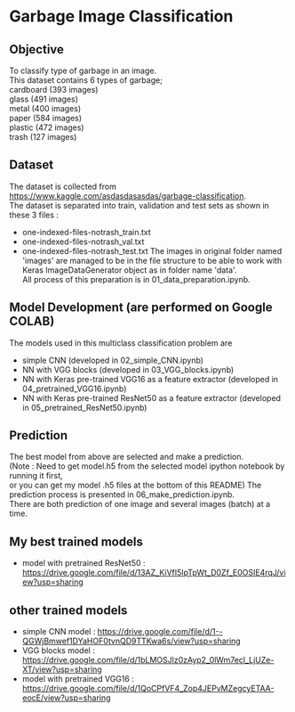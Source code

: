 # Garbage Image Classification

## Objective
To classify type of garbage in an image.  
This dataset contains 6 types of garbage;  
   cardboard (393 images)  
   glass (491 images)  
   metal (400 images)  
   paper (584 images)  
   plastic (472 images)  
   trash (127 images)  

## Dataset 
The dataset is collected from https://www.kaggle.com/asdasdasasdas/garbage-classification.  
The dataset is separated into train, validation and test sets as shown in these 3 files :
- one-indexed-files-notrash_train.txt
- one-indexed-files-notrash_val.txt
- one-indexed-files-notrash_test.txt
The images in original folder named 'images' are managed to be in the file structure to be able to work with Keras ImageDataGenerator object as in folder name 'data'.  
All process of this preparation is in 01_data_preparation.ipynb.

## Model Development (are performed on Google COLAB)
The models used in this multiclass classification problem are  
- simple CNN (developed in 02_simple_CNN.ipynb)
- NN with VGG blocks (developed in 03_VGG_blocks.ipynb)
- NN with Keras pre-trained VGG16 as a feature extractor (developed in 04_pretrained_VGG16.ipynb)
- NN with Keras pre-trained ResNet50 as a feature extractor (developed in 05_pretrained_ResNet50.ipynb)

## Prediction
The best model from above are selected and make a prediction.  
(Note : Need to get model.h5 from the selected model ipython notebook by running it first,  
or you can get my model .h5 files at the bottom of this README)
The prediction process is presented in 06_make_prediction.ipynb.  
There are both prediction of one image and several images (batch) at a time.

## My best trained models
- model with pretrained ResNet50 : https://drive.google.com/file/d/13AZ_KiVfI5IpTpWt_D0Zf_E0OSIE4rqJ/view?usp=sharing
## other trained models
- simple CNN model : https://drive.google.com/file/d/1--QGWjBmwef1DYaHOF0tvnQD9TTKwa6s/view?usp=sharing
- VGG blocks model : https://drive.google.com/file/d/1bLMOSJlz0zAyp2_0lWm7ecl_LjUZe-XT/view?usp=sharing
- model with pretrained VGG16 : https://drive.google.com/file/d/1QoCPfVF4_Zop4JEPvMZegcyETAA-eocE/view?usp=sharing

